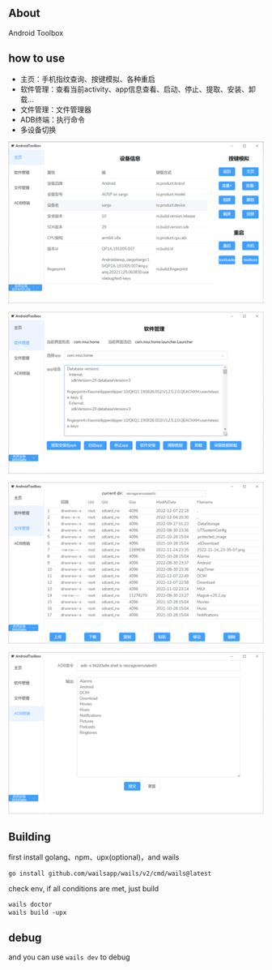 ## About

Android Toolbox 

## how to use

- 主页：手机指纹查询、按键模拟、各种重启
- 软件管理：查看当前activity、app信息查看、启动、停止、提取、安装、卸载...
- 文件管理：文件管理器
- ADB终端：执行命令
- 多设备切换

![image-20221218191735448](images/image-20221218191735448.png)

![image-20221218191904316](images/image-20221218191904316.png)

![image-20221218191915011](images/image-20221218191915011.png)

![image-20221218191945775](images/image-20221218191945775.png)

## Building

first install golang、npm、upx(optional)，and wails

```
go install github.com/wailsapp/wails/v2/cmd/wails@latest
```

check env, if all conditions are met, just build

```
wails doctor
wails build -upx
```

## debug

and you can use `wails dev` to debug
